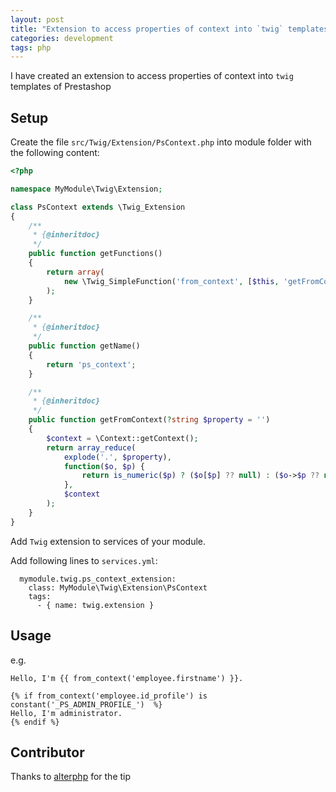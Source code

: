 ```yaml
---
layout: post
title: "Extension to access properties of context into `twig` templates of Prestashop"
categories: development
tags: php
---
```


I have created an extension to access properties of context into `twig` templates of Prestashop

## Setup

Create the file `src/Twig/Extension/PsContext.php` into module folder with the following content:

```php
<?php

namespace MyModule\Twig\Extension;

class PsContext extends \Twig_Extension
{
    /**
     * {@inheritdoc}
     */
    public function getFunctions()
    {
        return array(
            new \Twig_SimpleFunction('from_context', [$this, 'getFromContext']),
        );
    }

    /**
     * {@inheritdoc}
     */
    public function getName()
    {
        return 'ps_context';
    }

    /**
     * {@inheritdoc}
     */
    public function getFromContext(?string $property = '')
    {
        $context = \Context::getContext();
        return array_reduce(
            explode('.', $property),
            function($o, $p) {
                return is_numeric($p) ? ($o[$p] ?? null) : ($o->$p ?? null);
            },
            $context
        );
    }
}
```

Add `Twig` extension to services of your module.

Add following lines to `services.yml`:

```
  mymodule.twig.ps_context_extension:
    class: MyModule\Twig\Extension\PsContext
    tags:
      - { name: twig.extension }
```

## Usage

e.g.

```
Hello, I'm {{ from_context('employee.firstname') }}.
```

```
{% if from_context('employee.id_profile') is constant('_PS_ADMIN_PROFILE_')  %}
Hello, I'm administrator.
{% endif %}
```

## Contributor

Thanks to [alterphp] for the tip

[alterphp]: https://github.com/alterphp/components/blob/master/src/AlterPHP/Component/Twig/Extension/Reflection.php
